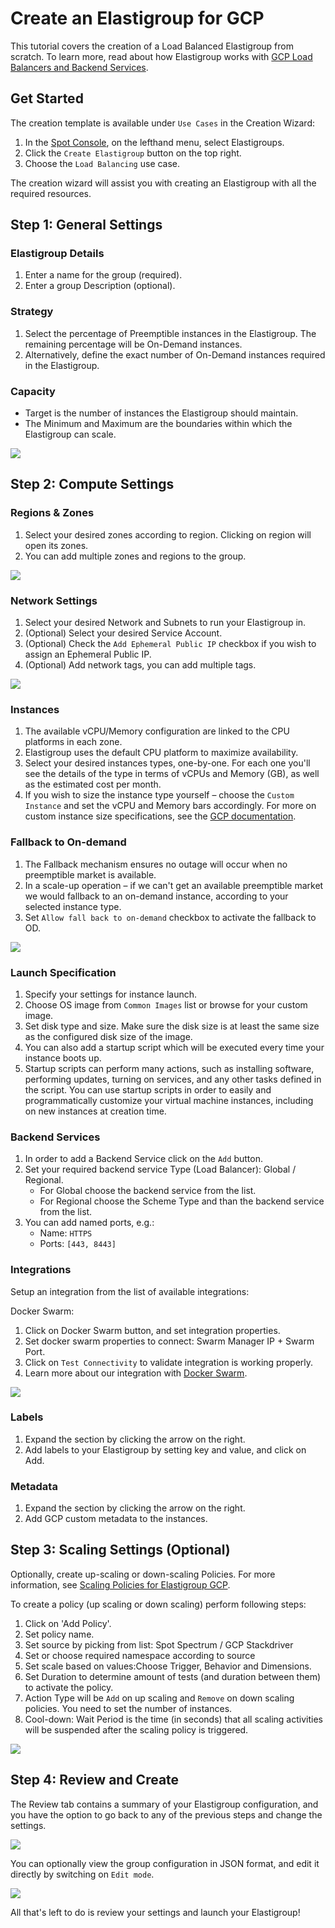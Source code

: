 # Create an Elastigroup for GCP

This tutorial covers the creation of a Load Balanced Elastigroup from scratch. To learn more, read about how Elastigroup works with [GCP Load Balancers and Backend Services](elastigroup/features/gcp/gcp-load-balancers-backend-services).

## Get Started

The creation template is available under `Use Cases` in the Creation Wizard:

1. In the [Spot Console](https://console.spotinst.com/), on the lefthand menu, select Elastigroups.
2. Click the `Create Elastigroup` button on the top right.
3. Choose the `Load Balancing` use case.

The creation wizard will assist you with creating an Elastigroup with all the required resources.

## Step 1: General Settings

### Elastigroup Details

1. Enter a name for the group (required).
2. Enter a group Description (optional).

### Strategy

1. Select the percentage of Preemptible instances in the Elastigroup. The remaining percentage will be On-Demand instances.
2. Alternatively, define the exact number of On-Demand instances required in the Elastigroup.

### Capacity

- Target is the number of instances the Elastigroup should maintain.
- The Minimum and Maximum are the boundaries within which the Elastigroup can scale.

<img src="/elastigroup/_media/gettingstarted-eg-gcp-02.png" />

## Step 2: Compute Settings

### Regions & Zones

1. Select your desired zones according to region. Clicking on region will open its zones.
2. You can add multiple zones and regions to the group.

<img src="/elastigroup/_media/gettingstarted-eg-gcp-03.png" />

### Network Settings

1. Select your desired Network and Subnets to run your Elastigroup in.
2. (Optional) Select your desired Service Account.
3. (Optional) Check the `Add Ephemeral Public IP` checkbox if you wish to assign an Ephemeral Public IP.
4. (Optional) Add network tags, you can add multiple tags.

<img src="/elastigroup/_media/gettingstarted-eg-gcp-04.png" />

### Instances

1. The available vCPU/Memory configuration are linked to the CPU platforms in each zone.
2. Elastigroup uses the default CPU platform to maximize availability.
3. Select your desired instances types, one-by-one. For each one you'll see the details of the type in terms of vCPUs and Memory (GB), as well as the estimated cost per month.
4. If you wish to size the instance type yourself – choose the `Custom Instance` and set the vCPU and Memory bars accordingly. For more on custom instance size specifications, see the [GCP documentation](https://cloud.google.com/compute/docs/machine-types).

### Fallback to On-demand

1. The Fallback mechanism ensures no outage will occur when no preemptible market is available.
2. In a scale-up operation – if we can't get an available preemptible market we would fallback to an on-demand instance, according to your selected instance type.
3. Set `Allow fall back to on-demand` checkbox to activate the fallback to OD.

<img src="/elastigroup/_media/gettingstarted-eg-gcp-05.png" />

### Launch Specification

1. Specify your settings for instance launch.
2. Choose OS image from `Common Images` list or browse for your custom image.
3. Set disk type and size. Make sure the disk size is at least the same size as the configured disk size of the image.
4. You can also add a startup script which will be executed every time your instance boots up.
5. Startup scripts can perform many actions, such as installing software, performing updates, turning on services, and any other tasks defined in the script. You can use startup scripts in order to easily and programmatically customize your virtual machine instances, including on new instances at creation time.

### Backend Services

1. In order to add a Backend Service click on the `Add` button.
2. Set your required backend service Type (Load Balancer): Global / Regional.
   - For Global choose the backend service from the list.
   - For Regional choose the Scheme Type and than the backend service from the list.
3. You can add named ports, e.g.:
   - Name: `HTTPS`
   - Ports: `[443, 8443]`

### Integrations

Setup an integration from the list of available integrations:

Docker Swarm:

1. Click on Docker Swarm button, and set integration properties.
2. Set docker swarm properties to connect: Swarm Manager IP + Swarm Port.
3. Click on `Test Connectivity` to validate integration is working properly.
4. Learn more about our integration with [Docker Swarm](elastigroup/tools-integrations/docker-swarm/).

<img src="/elastigroup/_media/gettingstarted-eg-gcp-06.png" />

### Labels

1. Expand the section by clicking the arrow on the right.
2. Add labels to your Elastigroup by setting key and value, and click on Add.

### Metadata

1. Expand the section by clicking the arrow on the right.
2. Add GCP custom metadata to the instances.

## Step 3: Scaling Settings (Optional)

Optionally, create up-scaling or down-scaling Policies. For more information, see [Scaling Policies for Elastigroup GCP](elastigroup/features/gcp/scaling-policies-for-gcp-elastigroup).

To create a policy (up scaling or down scaling) perform following steps:

1. Click on 'Add Policy'.
2. Set policy name.
3. Set source by picking from list: Spot Spectrum / GCP Stackdriver
4. Set or choose required namespace according to source
5. Set scale based on values:Choose Trigger, Behavior and Dimensions.
6. Set Duration to determine amount of tests (and duration between them) to activate the policy.
7. Action Type will be `Add` on up scaling and `Remove` on down scaling policies. You need to set the number of instances.
8. Cool-down: Wait Period is the time (in seconds) that all scaling activities will be suspended after the scaling policy is triggered.

<img src="/elastigroup/_media/gettingstarted-eg-gcp-07.png" />

## Step 4: Review and Create

The Review tab contains a summary of your Elastigroup configuration, and you have the option to go back to any of the previous steps and change the settings.

<img src="/elastigroup/_media/gettingstarted-eg-gcp-08.png" />

You can optionally view the group configuration in JSON format, and edit it directly by switching on `Edit mode`.

<img src="/elastigroup/_media/gettingstarted-eg-gcp-09.png" />

All that's left to do is review your settings and launch your Elastigroup!
